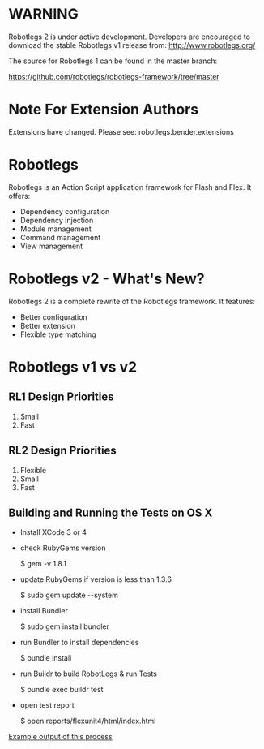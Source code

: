 # WARNING

Robotlegs 2 is under active development. Developers are encouraged to download the stable Robotlegs v1 release from: http://www.robotlegs.org/

The source for Robotlegs 1 can be found in the master branch:

https://github.com/robotlegs/robotlegs-framework/tree/master

# Note For Extension Authors

Extensions have changed. Please see: robotlegs.bender.extensions

# Robotlegs

Robotlegs is an Action Script application framework for Flash and Flex. It offers:

+ Dependency configuration
+ Dependency injection
+ Module management
+ Command management
+ View management

# Robotlegs v2 - What's New?

Robotlegs 2 is a complete rewrite of the Robotlegs framework. It features:

+ Better configuration
+ Better extension
+ Flexible type matching

# Robotlegs v1 vs v2

## RL1 Design Priorities

1. Small
2. Fast

## RL2 Design Priorities

1. Flexible
2. Small
3. Fast


## Building and Running the Tests on OS X

- Install XCode 3 or 4
- check RubyGems version
	
	$ gem -v
	1.8.1
	
- update RubyGems if version is less than 1.3.6

	$ sudo gem update --system
	
- install Bundler

	$ sudo gem install bundler
	
- run Bundler to install dependencies

	$ bundle install
	
- run Buildr to build RobotLegs & run Tests

	$ bundle exec buildr test
	
- open test report

	$ open reports/flexunit4/html/index.html
	
[Example output of this process](https://gist.github.com/1336238)


